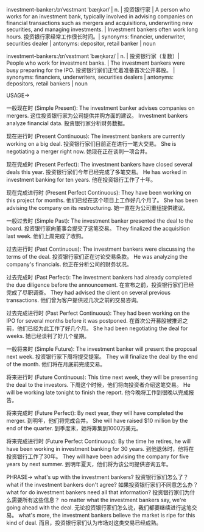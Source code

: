 investment-banker:/ɪnˈvɛstmənt ˈbæŋkər/ | n. | 投资银行家 | A person who works for an investment bank, typically involved in advising companies on financial transactions such as mergers and acquisitions, underwriting new securities, and managing investments. |  Investment bankers often work long hours. 投资银行家经常工作很长时间。| synonyms: financier, underwriter, securities dealer | antonyms:  depositor, retail banker | noun


investment-bankers:/ɪnˈvɛstmənt ˈbæŋkərz/ | n. | 投资银行家（复数）|  People who work for investment banks. | The investment bankers were busy preparing for the IPO. 投资银行家们正忙着准备首次公开募股。 | synonyms: financiers, underwriters, securities dealers | antonyms: depositors, retail bankers | noun


USAGE->

一般现在时 (Simple Present):
The investment banker advises companies on mergers.  这位投资银行家为公司提供并购方面的建议。
Investment bankers analyze financial data. 投资银行家分析财务数据。

现在进行时 (Present Continuous):
The investment bankers are currently working on a big deal.  投资银行家们目前正在进行一笔大交易。
She is negotiating a merger right now. 她现在正在谈判一项合并。

现在完成时 (Present Perfect):
The investment bankers have closed several deals this year.  投资银行家们今年已经完成了多笔交易。
He has worked in investment banking for ten years. 他在投资银行工作了十年。

现在完成进行时 (Present Perfect Continuous):
They have been working on this project for months.  他们已经在这个项目上工作好几个月了。
She has been advising the company on its restructuring. 她一直在为公司重组提供建议。

一般过去时 (Simple Past):
The investment banker presented the deal to the board.  投资银行家向董事会提交了这笔交易。
They finalized the acquisition last week. 他们上周完成了收购。

过去进行时 (Past Continuous):
The investment bankers were discussing the terms of the deal.  投资银行家们正在讨论交易条款。
He was analyzing the company's financials. 他正在分析公司的财务状况。


过去完成时 (Past Perfect):
The investment bankers had already completed the due diligence before the announcement.  在宣布之前，投资银行家们已经完成了尽职调查。
They had advised the client on several previous transactions.  他们曾为客户提供过几次之前的交易咨询。

过去完成进行时 (Past Perfect Continuous):
They had been working on the IPO for several months before it was postponed.  在首次公开募股被推迟之前，他们已经为此工作了好几个月。
She had been negotiating the deal for weeks. 她已经谈判了好几个星期。

一般将来时 (Simple Future):
The investment banker will present the proposal next week.  投资银行家下周将提交提案。
They will finalize the deal by the end of the month.  他们将在月底前完成交易。

将来进行时 (Future Continuous):
This time next week, they will be presenting the deal to the investors.  下周这个时候，他们将向投资者介绍这笔交易。
He will be working late tonight to finish the report. 他今晚将工作到很晚以完成报告。

将来完成时 (Future Perfect):
By next year, they will have completed the merger.  到明年，他们将完成合并。
She will have raised $10 million by the end of the quarter.  到季度末，她将筹集到1000万美元。

将来完成进行时 (Future Perfect Continuous):
By the time he retires, he will have been working in investment banking for 30 years.  到他退休时，他将在投资银行工作了30年。
They will have been advising the company for five years by next summer.  到明年夏天，他们将为该公司提供咨询五年。


PHRASE->
what's up with the investment bankers? 投资银行家们怎么了？
what if the investment bankers don't agree? 如果投资银行家们不同意怎么办？
what for do investment bankers need all that information? 投资银行家们为什么需要所有这些信息？
no matter what the investment bankers say, we're going ahead with the deal. 无论投资银行家们怎么说，我们都要继续进行这笔交易。
what's more, the investment bankers believe the market is ripe for this kind of deal. 而且，投资银行家们认为市场对这类交易已经成熟。


